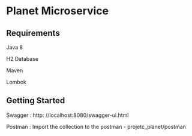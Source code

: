 # Planet Microservice

## Requirements

Java 8

H2 Database

Maven

Lombok

## Getting Started

Swagger : http: //localhost:8080/swagger-ui.html

Postman : Import the collection to the postman - projetc_planet/postman



